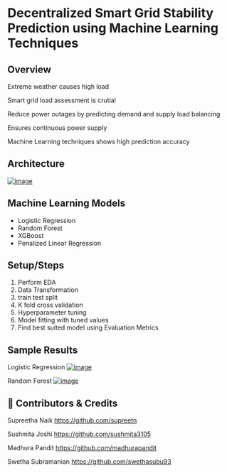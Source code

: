 
# Decentralized Smart Grid Stability Prediction using Machine Learning Techniques

## Overview
Extreme weather causes high load

Smart grid load assessment is crutial

Reduce power outages by predicting demand and supply load balancing

Ensures continuous power supply

Machine Learning techniques shows high prediction accuracy
## Architecture

[
![image](https://user-images.githubusercontent.com/105995798/204479135-aec5af54-564d-4ab8-8b7c-2f52f31945f6.png)
](url)
## Machine Learning Models

- Logistic Regression
- Random Forest
- XGBoost
- Penalized Linear Regression
## Setup/Steps
1) Perform EDA
2) Data Transformation
3) train test split
4) K fold cross validation
5) Hyperparameter tuning
6) Model fitting with tuned values
7) Find best suited  model using Evaluation Metrics

## Sample Results

Logistic Regression
[
![image](https://user-images.githubusercontent.com/105995798/204480289-bb1ce880-85d5-42b1-b2c2-86e00f86f1d2.png)
](url)

Random Forest
[
![image](https://user-images.githubusercontent.com/105995798/204480160-4f625025-bbff-445d-92b5-3474294d936a.png)
](url)
## 🔗 Contributors & Credits
Supreetha Naik https://github.com/supreetn

Sushmita Joshi https://github.com/sushmita3105

Madhura Pandit https://github.com/madhurapandit

Swetha Subramanian https://github.com/swethasubu93
